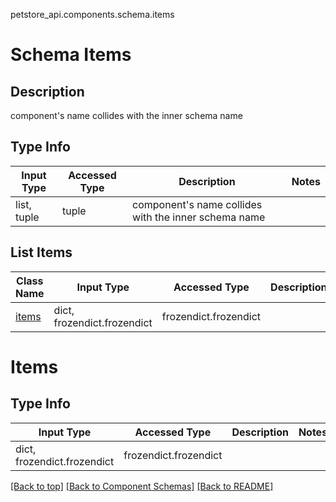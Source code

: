 petstore_api.components.schema.items
# Schema Items

## Description
component&#x27;s name collides with the inner schema name

## Type Info
Input Type | Accessed Type | Description | Notes
------------ | ------------- | ------------- | -------------
list, tuple | tuple | component&#x27;s name collides with the inner schema name |

## List Items
Class Name | Input Type | Accessed Type | Description | Notes
------------- | ------------- | ------------- | ------------- | -------------
[items](#items) | dict, frozendict.frozendict | frozendict.frozendict |  |

# Items

## Type Info
Input Type | Accessed Type | Description | Notes
------------ | ------------- | ------------- | -------------
dict, frozendict.frozendict | frozendict.frozendict |  |

[[Back to top]](#top) [[Back to Component Schemas]](../../../README.md#Component-Schemas) [[Back to README]](../../../README.md)
